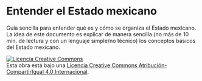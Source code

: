 # Entender el Estado mexicano

Guía sencilla para entender qué es y cómo se organiza el Estado mexicano.
La idea de este documento es explicar de manera sencilla (no más de 10 min. de lectura y con un lenguaje simple/no técnico) los conceptos básicos del Estado mexicano. 
 

<a rel="license" href="http://creativecommons.org/licenses/by-sa/4.0/"><img alt="Licencia Creative Commons" style="border-width:0" src="https://i.creativecommons.org/l/by-sa/4.0/88x31.png" /></a><br />Esta obra está bajo una <a rel="license" href="http://creativecommons.org/licenses/by-sa/4.0/">Licencia Creative Commons Atribución-CompartirIgual 4.0 Internacional</a>.
